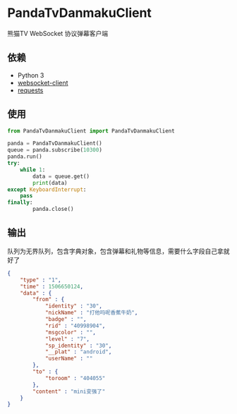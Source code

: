 # PandaTvDanmakuClient
熊猫TV WebSocket 协议弹幕客户端
## 依赖
* Python 3
* [websocket-client](https://github.com/websocket-client/websocket-client)
* [requests](https://github.com/requests/requests)
## 使用
```python
from PandaTvDanmakuClient import PandaTvDanmakuClient

panda = PandaTvDanmakuClient()
queue = panda.subscribe(10300)
panda.run()
try:
    while 1:
        data = queue.get()
        print(data)
except KeyboardInterrupt:
    pass
finally:
        panda.close()
```
## 输出
队列为无界队列，包含字典对象，包含弹幕和礼物等信息，需要什么字段自己拿就好了
```json
{ 
    "type" : "1", 
    "time" : 1506650124, 
    "data" : {
        "from" : {
            "identity" : "30", 
            "nickName" : "打他吗呢香蕉牛奶", 
            "badge" : "", 
            "rid" : "40998904", 
            "msgcolor" : "", 
            "level" : "7", 
            "sp_identity" : "30", 
            "__plat" : "android", 
            "userName" : ""
        }, 
        "to" : {
            "toroom" : "404055"
        }, 
        "content" : "mini变强了"
    }
}
```
